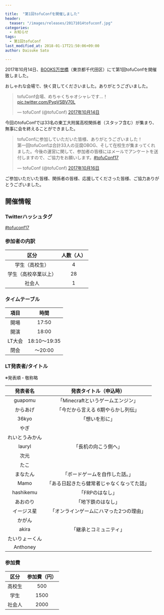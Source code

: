 ```yaml
---

title:  "第1回tofuConfを開催しました"
header:
  teaser: "/images/releases/20171014tofuconf.jpg"
categories: 
  - お知らせ
tags:
  - 第1回tofuConf
last_modified_at: 2018-01-17T21:50:06+09:00
author: Daisuke Sato

---
```


2017年10月14日、[BOOKS万世橋](http://www.books-manseibashi.com/)（東京都千代田区）にて第1回tofuConfを開催致しました。

おしゃれな会場で、快く貸してくださいました。ありがとうございました。
<blockquote class="twitter-tweet" data-lang="ja"><p lang="ja" dir="ltr">tofuConf会場、めちゃくちゃオシャレです…！ <a href="https://t.co/PyqVSBV70L">pic.twitter.com/PyqVSBV70L</a></p>&mdash; tofuConf (@tofuConf) <a href="https://twitter.com/tofuConf/status/919118026661797888?ref_src=twsrc%5Etfw">2017年10月14日</a></blockquote>
<script async src="https://platform.twitter.com/widgets.js" charset="utf-8"></script>


今回のtofuConfでは33名の東工大附属高校関係者（スタッフ含む）が集まり、無事に会を終えることができました。
<blockquote class="twitter-tweet" data-lang="ja"><p lang="ja" dir="ltr">tofuConfに参加していただいた皆様、ありがとうございました！<br>第一回tofuConfは合計33人の豆腐OBOG、そして在校生が集まってくれました。今後の運営に関して、参加者の皆様にはメールでアンケートを送付しますので、ご協力をお願いします。<a href="https://twitter.com/hashtag/tofuConf17?src=hash&amp;ref_src=twsrc%5Etfw">#tofuConf17</a></p>&mdash; tofuConf (@tofuConf) <a href="https://twitter.com/tofuConf/status/919826069628129280?ref_src=twsrc%5Etfw">2017年10月16日</a></blockquote>
<script async src="https://platform.twitter.com/widgets.js" charset="utf-8"></script>
ご参加いただいた皆様、関係者の皆様、応援してくださった皆様、ご協力ありがとうございました。

## 開催情報

### Twitterハッシュタグ

[#tofuconf17](https://twitter.com/hashtag/tofuconf17)

### 参加者の内訳

| 区分 | 人数（人） |
|:----:|:----------:|
| 学生（高校生） | 4 |
| 学生（高校卒業以上） | 28 |
| 社会人 | 1 |

### タイムテーブル

| 項目 | 時間 |
|:----:|:----:|
| 開場 | 17:50 |
| 開演 |18:00 | 
| LT大会 | 18:10～19:35 |
| 閉会 | ～20:00 |

### LT発表者/タイトル

※発表順・敬称略

| 発表者名 | 発表タイトル（申込時） |
|:--------:|:----------------------:|
| guapomu	| 「Minecraftというゲームエンジン」 |
| からあげ | 「今だから言える 6期やらかし列伝」 |
| 36kyo | 「想いを形に」 |
| やぎ | |
| れいとうみかん | |
| lauryl | 「長机の向こう側へ」 |
| 次元 | |
| たこ | |
| まなたん | 「ボードゲームを自作した話。」 |
|	Mamo | 「ある日起きたら健常者じゃなくなってた話」 |
|	hashikemu | 「FRPのはなし」 |
|	あおのり | 「地下鉄のはなし」 |
|	イージス星 | 「オンラインゲームにハマった2つの理由」 |
|	かがん | |
|	akira |	「継承とコミュニティ」 |
|	たいりょーくん | |
|	Anthoney | |

### 参加費

| 区分 | 参加費（円） |
|:----:|:------------:|
| 高校生 | 500 |
| 学生 | 1500 |
| 社会人 | 2000 |
